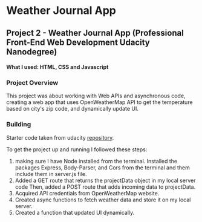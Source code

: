 # Weather Journal App

## Project 2 - Weather Journal App (Professional Front-End Web Development Udacity Nanodegree)

#### What I used: HTML, CSS and Javascript

### Project Overview

This project was about working with Web APIs and asynchronous code, creating a web app that uses OpenWeatherMap API to get the temperature based on city's zip code, and dynamically update UI.

### Building

Starter code taken from udacity [repository](https://github.com/udacity/fend/tree/refresh-2019/projects/weather-journal-app).

To get the project up and running I followed these steps:

1. making sure I have Node installed from the terminal. Installed the packages Express, Body-Parser, and Cors from the terminal and them include them in server.js file.
1. Added a GET route that returns the projectData object in my local server code Then, added a POST route that adds incoming data to projectData.
1. Acquired API credentials from OpenWeatherMap website.
1. Created async functions to fetch weather data and store it on my local server.
1. Created a function that updated UI dynamically.
